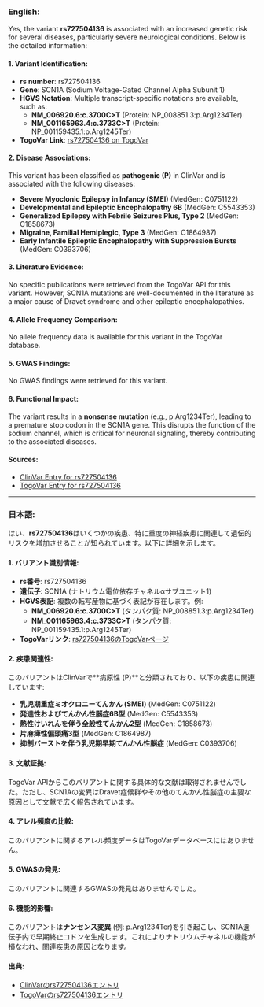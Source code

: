 ### English:
Yes, the variant **rs727504136** is associated with an increased genetic risk for several diseases, particularly severe neurological conditions. Below is the detailed information:

#### 1. **Variant Identification**:
- **rs number**: rs727504136  
- **Gene**: SCN1A (Sodium Voltage-Gated Channel Alpha Subunit 1)  
- **HGVS Notation**: Multiple transcript-specific notations are available, such as:
  - **NM_006920.6:c.3700C>T** (Protein: NP_008851.3:p.Arg1234Ter)  
  - **NM_001165963.4:c.3733C>T** (Protein: NP_001159435.1:p.Arg1245Ter)  
- **TogoVar Link**: [rs727504136 on TogoVar](https://togovar.org/variant/2-166012255-G-A)

#### 2. **Disease Associations**:
This variant has been classified as **pathogenic (P)** in ClinVar and is associated with the following diseases:
- **Severe Myoclonic Epilepsy in Infancy (SMEI)** (MedGen: C0751122)  
- **Developmental and Epileptic Encephalopathy 6B** (MedGen: C5543353)  
- **Generalized Epilepsy with Febrile Seizures Plus, Type 2** (MedGen: C1858673)  
- **Migraine, Familial Hemiplegic, Type 3** (MedGen: C1864987)  
- **Early Infantile Epileptic Encephalopathy with Suppression Bursts** (MedGen: C0393706)  

#### 3. **Literature Evidence**:
No specific publications were retrieved from the TogoVar API for this variant. However, SCN1A mutations are well-documented in the literature as a major cause of Dravet syndrome and other epileptic encephalopathies.

#### 4. **Allele Frequency Comparison**:
No allele frequency data is available for this variant in the TogoVar database.

#### 5. **GWAS Findings**:
No GWAS findings were retrieved for this variant.

#### 6. **Functional Impact**:
The variant results in a **nonsense mutation** (e.g., p.Arg1234Ter), leading to a premature stop codon in the SCN1A gene. This disrupts the function of the sodium channel, which is critical for neuronal signaling, thereby contributing to the associated diseases.

#### Sources:
- [ClinVar Entry for rs727504136](https://www.ncbi.nlm.nih.gov/clinvar/variation/167639)  
- [TogoVar Entry for rs727504136](https://togovar.org/variant/2-166012255-G-A)

---

### 日本語:
はい、**rs727504136**はいくつかの疾患、特に重度の神経疾患に関連して遺伝的リスクを増加させることが知られています。以下に詳細を示します。

#### 1. **バリアント識別情報**:
- **rs番号**: rs727504136  
- **遺伝子**: SCN1A (ナトリウム電位依存チャネルαサブユニット1)  
- **HGVS表記**: 複数の転写産物に基づく表記が存在します。例:
  - **NM_006920.6:c.3700C>T** (タンパク質: NP_008851.3:p.Arg1234Ter)  
  - **NM_001165963.4:c.3733C>T** (タンパク質: NP_001159435.1:p.Arg1245Ter)  
- **TogoVarリンク**: [rs727504136のTogoVarページ](https://togovar.org/variant/2-166012255-G-A)

#### 2. **疾患関連性**:
このバリアントはClinVarで**病原性 (P)**と分類されており、以下の疾患に関連しています:
- **乳児期重症ミオクロニーてんかん (SMEI)** (MedGen: C0751122)  
- **発達性およびてんかん性脳症6B型** (MedGen: C5543353)  
- **熱性けいれんを伴う全般性てんかん2型** (MedGen: C1858673)  
- **片麻痺性偏頭痛3型** (MedGen: C1864987)  
- **抑制バーストを伴う乳児期早期てんかん性脳症** (MedGen: C0393706)  

#### 3. **文献証拠**:
TogoVar APIからこのバリアントに関する具体的な文献は取得されませんでした。ただし、SCN1Aの変異はDravet症候群やその他のてんかん性脳症の主要な原因として文献で広く報告されています。

#### 4. **アレル頻度の比較**:
このバリアントに関するアレル頻度データはTogoVarデータベースにはありません。

#### 5. **GWASの発見**:
このバリアントに関連するGWASの発見はありませんでした。

#### 6. **機能的影響**:
このバリアントは**ナンセンス変異** (例: p.Arg1234Ter)を引き起こし、SCN1A遺伝子内で早期終止コドンを生成します。これによりナトリウムチャネルの機能が損なわれ、関連疾患の原因となります。

#### 出典:
- [ClinVarのrs727504136エントリ](https://www.ncbi.nlm.nih.gov/clinvar/variation/167639)  
- [TogoVarのrs727504136エントリ](https://togovar.org/variant/2-166012255-G-A)